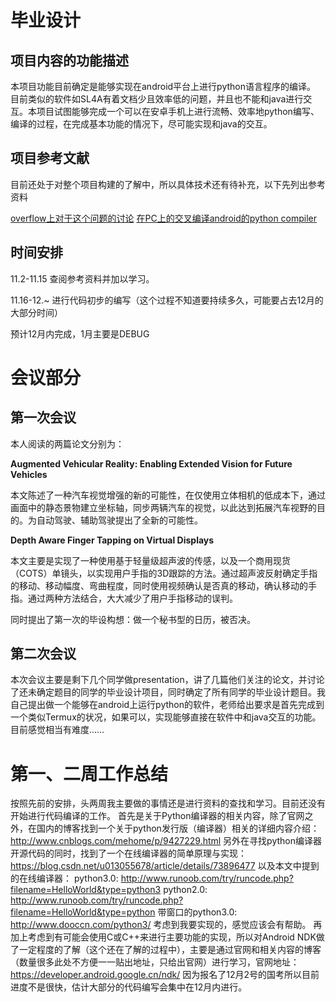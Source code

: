 # 毕业设计


## 项目内容的功能描述


本项目功能目前确定是能够实现在android平台上进行python语言程序的编译。
目前类似的软件如SL4A有着文档少且效率低的问题，并且也不能和java进行交互。本项目试图能够完成一个可以在安卓手机上进行流畅、效率地python编写、编译的过程，在完成基本功能的情况下，尽可能实现和java的交互。

## 项目参考文献

目前还处于对整个项目构建的了解中，所以具体技术还有待补充，以下先列出参考资料

[overflow上对于这个问题的讨论]
[在PC上的交叉编译android的python compiler]


[overflow上对于这个问题的讨论]:https://stackoverflow.com/questions/101754/is-there-a-way-to-run-python-on-android

[在PC上的交叉编译android的python compiler]:https://mdqinc.com/blog/2011/09/cross-compiling-python-for-android/


## 时间安排


11.2-11.15 查阅参考资料并加以学习。

11.16-12.~ 进行代码初步的编写（这个过程不知道要持续多久，可能要占去12月的大部分时间）

预计12月内完成，1月主要是DEBUG






# 会议部分

## 第一次会议
本人阅读的两篇论文分别为：


**Augmented Vehicular Reality: Enabling Extended Vision for Future Vehicles**

本文陈述了一种汽车视觉增强的新的可能性，在仅使用立体相机的低成本下，通过画面中的静态景物建立坐标轴，同步两辆汽车的视觉，以此达到拓展汽车视野的目的。为自动驾驶、辅助驾驶提出了全新的可能性。

**Depth Aware Finger Tapping on Virtual Displays**

本文主要是实现了一种使用基于轻量级超声波的传感，以及一个商用现货（COTS）单镜头，以实现用户手指的3D跟踪的方法。通过超声波反射确定手指的移动、移动幅度、弯曲程度，同时使用视频确认是否真的移动，确认移动的手指。通过两种方法结合，大大减少了用户手指移动的误判。

同时提出了第一次的毕设构想：做一个秘书型的日历，被否决。


## 第二次会议
本次会议主要是剩下几个同学做presentation，讲了几篇他们关注的论文，并讨论了还未确定题目的同学的毕业设计项目，同时确定了所有同学的毕业设计题目。我自己提出做一个能够在android上运行python的软件，老师给出要求是首先完成到一个类似Termux的状况，如果可以，实现能够直接在软件中和java交互的功能。目前感觉相当有难度……

# 第一、二周工作总结

按照先前的安排，头两周我主要做的事情还是进行资料的查找和学习。目前还没有开始进行代码编译的工作。
首先是关于Python编译器的相关内容，除了官网之外，在国内的博客找到一个关于python发行版（编译器）相关的详细内容介绍：http://www.cnblogs.com/mehome/p/9427229.html
另外在寻找python编译器开源代码的同时，找到了一个在线编译器的简单原理与实现：https://blog.csdn.net/u013055678/article/details/73896477
以及本文中提到的在线编译器：
python3.0:  http://www.runoob.com/try/runcode.php?filename=HelloWorld&type=python3
python2.0:  http://www.runoob.com/try/runcode.php?filename=HelloWorld&type=python
带窗口的python3.0: http://www.dooccn.com/python3/
考虑到我要实现的，感觉应该会有帮助。
再加上考虑到有可能会使用C或C++来进行主要功能的实现，所以对Android NDK做了一定程度的了解（这个还在了解的过程中），主要是通过官网和相关内容的博客（数量很多此处不方便一一贴出地址，只给出官网）进行学习，官网地址：https://developer.android.google.cn/ndk/
因为报名了12月2号的国考所以目前进度不是很快，估计大部分的代码编写会集中在12月内进行。

